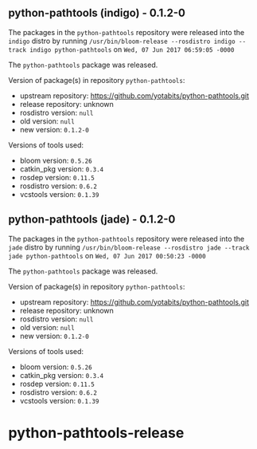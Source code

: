 ## python-pathtools (indigo) - 0.1.2-0

The packages in the `python-pathtools` repository were released into the `indigo` distro by running `/usr/bin/bloom-release --rosdistro indigo --track indigo python-pathtools` on `Wed, 07 Jun 2017 06:59:05 -0000`

The `python-pathtools` package was released.

Version of package(s) in repository `python-pathtools`:

- upstream repository: https://github.com/yotabits/python-pathtools.git
- release repository: unknown
- rosdistro version: `null`
- old version: `null`
- new version: `0.1.2-0`

Versions of tools used:

- bloom version: `0.5.26`
- catkin_pkg version: `0.3.4`
- rosdep version: `0.11.5`
- rosdistro version: `0.6.2`
- vcstools version: `0.1.39`


## python-pathtools (jade) - 0.1.2-0

The packages in the `python-pathtools` repository were released into the `jade` distro by running `/usr/bin/bloom-release --rosdistro jade --track jade python-pathtools` on `Wed, 07 Jun 2017 00:50:23 -0000`

The `python-pathtools` package was released.

Version of package(s) in repository `python-pathtools`:

- upstream repository: https://github.com/yotabits/python-pathtools.git
- release repository: unknown
- rosdistro version: `null`
- old version: `null`
- new version: `0.1.2-0`

Versions of tools used:

- bloom version: `0.5.26`
- catkin_pkg version: `0.3.4`
- rosdep version: `0.11.5`
- rosdistro version: `0.6.2`
- vcstools version: `0.1.39`


# python-pathtools-release
